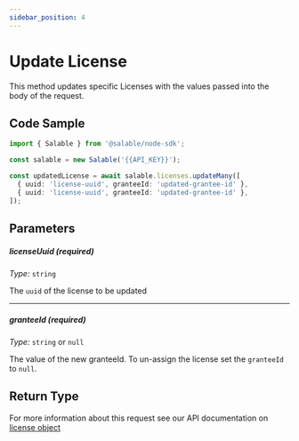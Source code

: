```yaml
---
sidebar_position: 4
---
```


# Update License

This method updates specific Licenses with the values passed into the body of the request.

## Code Sample

```typescript
import { Salable } from '@salable/node-sdk';

const salable = new Salable('{{API_KEY}}');

const updatedLicense = await salable.licenses.updateMany([
  { uuid: 'license-uuid', granteeId: 'updated-grantee-id' },
  { uuid: 'license-uuid', granteeId: 'updated-grantee-id' },
]);
```

## Parameters

##### licenseUuid (_required_)

_Type:_ `string`

The `uuid` of the license to be updated

---

##### granteeId (_required_)

_Type:_ `string` or `null`

The value of the new granteeId. To un-assign the license set the `granteeId` to `null`.

## Return Type

For more information about this request see our API documentation on [license object](https://docs.salable.app/api/v2#tag/Licenses/operation/getLicenseByUuid)
